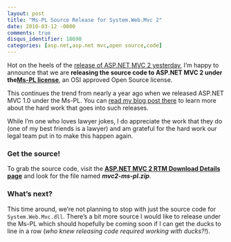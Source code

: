 ```yaml
---
layout: post
title: "Ms-PL Source Release for System.Web.Mvc 2"
date: 2010-03-12 -0800
comments: true
disqus_identifier: 18690
categories: [asp.net,asp.net mvc,open source,code]
---
```

Hot on the heels of the [release of ASP.NET MVC 2
yesterday](http://haacked.com/archive/2010/03/11/aspnet-mvc2-released.aspx "ASP.NET MVC 2 Released!"),
I’m happy to announce that we are **releasing the source code to ASP.NET
MVC 2 under the**[**Ms-PL
license**](http://www.opensource.org/licenses/ms-pl.html "Ms-PL License text"),
an OSI approved Open Source license.

This continues the trend from nearly a year ago when we released ASP.NET
MVC 1.0 under the Ms-PL. You can [read my blog post
there](http://haacked.com/archive/2009/04/01/aspnetmvc-open-source.aspx "Open Source License for System.Web.Mvc")
to learn more about the hard work that goes into such releases.

While I’m one who loves lawyer jokes, I do appreciate the work that they
do (one of my best friends is a lawyer) and am grateful for the hard
work our legal team put in to make this happen again.

### Get the source!

To grab the source code, visit the **[ASP.NET MVC 2 RTM Download Details
page](http://go.microsoft.com/fwlink/?LinkID=157074 "ASP.NET MVC 2 RTM Download Details Page")**
and look for the file named ***mvc2-ms-pl.zip***.

### What’s next?

This time around, we’re not planning to stop with just the source code
for `System.Web.Mvc.dll`. There’s a bit more source I would like to
release under the Ms-PL which should hopefully be coming soon if I can
get the ducks to line in a row (*who knew releasing code required
working with ducks?!*).

